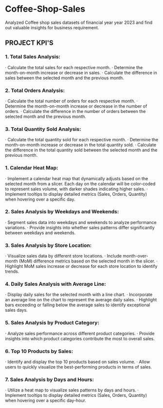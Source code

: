 # Coffee-Shop-Sales
Analyzed Coffee shop sales datasets of financial year year 2023 and find out valuable insights for business requirement.
## PROJECT KPI'S
### 1. Total Sales Analysis:
· Calculate the total sales for each respective month.
· Determine the month-on-month increase or decrease in sales.
· Calculate the difference in sales between the selected month and the previous month.
### 2. Total Orders Analysis:
· Calculate the total number of orders for each respective month.
· Determine the month-on-month increase or decrease in the number of orders.
· Calculate the difference in the number of orders between the selected month and the previous month.
### 3. Total Quantity Sold Analysis:
· Calculate the total quantity sold for each respective month.
· Determine the month-on-month increase or decrease in the total quantity sold.
· Calculate the difference in the total quantity sold between the selected month and the previous month.

### 1. Calendar Heat Map:
· Implement a calendar heat map that dynamically adjusts based on the selected month from a slicer.
Each day on the calendar will be color-coded to represent sales volume, with darker shades indicating higher
sales.
· Implement tooltips to display detailed metrics (Sales, Orders, Quantity) when hovering over a specific day.
### 2. Sales Analysis by Weekdays and Weekends:
· Segment sales data into weekdays and weekends to analyze performance variations.
· Provide insights into whether sales patterns differ significantly between weekdays and weekends.
### 3. Sales Analysis by Store Location:
· Visualize sales data by different store locations.
· Include month-over-month (MoM) difference metrics based on the selected month in the slicer.
· Highlight MoM sales increase or decrease for each store location to identify trends.
### 4. Daily Sales Analysis with Average Line:
· Display daily sales for the selected month with a line chart.
· Incorporate an average line on the chart to represent the average daily sales.
· Highlight bars exceeding or falling below the average sales to identify exceptional sales days.
### 5. Sales Analysis by Product Category:
· Analyze sales performance across different product categories.
· Provide insights into which product categories contribute the most to overall sales.
### 6. Top 10 Products by Sales:
· Identify and display the top 10 products based on sales volume.
· Allow users to quickly visualize the best-performing products in terms of sales.
### 7. Sales Analysis by Days and Hours:
· Utilize a heat map to visualize sales patterns by days and hours.
· Implement tooltips to display detailed metrics (Sales, Orders, Quantity) when hovering over a specific day-hour.
